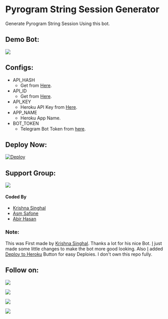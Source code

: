 # Pyrogram String Session Generator
Generate Pyrogram String Session Using this bot.

## Demo Bot:
<a href="https://t.me/genStr_robot"><img src="https://img.shields.io/badge/Telegram-Bot-blue.svg?logo=telegram"></a>

## Configs:
- API_HASH
  - Get from [Here](https://my.telegram.org).
- API_ID
  - Get from [Here](https://my.telegram.org).
- API_KEY
  - Heroku API Key from [Here](https://dashboard.heroku.com/account).
- APP_NAME
  - Heroku App Name.
- BOT_TOKEN
  - Telegram Bot Token from [here](https://t.me/BotFather).

## Deploy Now:
[![Deploy](https://www.herokucdn.com/deploy/button.svg)](https://heroku.com/deploy?template=https://github.com/AsmSafone/StringSessionGenerator)

## Support Group:
<a href="https://t.me/safothebot"><img src="https://img.shields.io/badge/Telegram-Join%20Telegram%20Group-blue.svg?logo=telegram"></a>

#### Coded By
- [Krishna Singhal](https://github.com/Krishna-Singhal)
- [Asm Safone](https://github.com/AsmSafone)
- [Abir Hasan](https://github.com/AbirHasan2005)

### Note:
This was First made by [Krishna Singhal](https://github.com/Krishna-Singhal). Thanks a lot for his nice Bot. [I](https://github.com/AbirHasan2005) just made some little changes to make the bot more good looking. Also [I](https://github.com/AsmSafone) added [Deploy to Heroku](https://github.com/Naviya2/StringSessionGenerator#deploy-now) Button for easy Deploies. I don't own this repo fully.

## Follow on:
<p align="left">
<a href="https://github.com/AsmSafone"><img src="https://img.shields.io/badge/GitHub-Follow%20on%20GitHub-inactive.svg?logo=github"></a>
</p>
<p align="left">
<a href="https://twitter.com/AsmSafone"><img src="https://img.shields.io/badge/Twitter-Follow%20on%20Twitter-informational.svg?logo=twitter"></a>
</p>
<p align="left">
<a href="https://facebook.com/AsmSafone"><img src="https://img.shields.io/badge/Facebook-Follow%20on%20Facebook-blue.svg?logo=facebook"></a>
</p>
<p align="left">
<a href="https://instagram.com/AsmSafone"><img src="https://img.shields.io/badge/Instagram-Follow%20on%20Instagram-important.svg?logo=instagram"></a>
</p>
